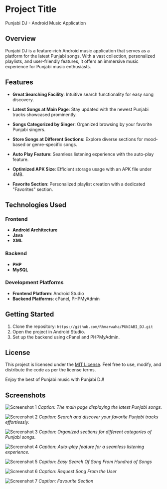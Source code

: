 # Project Title

Punjabi DJ - Android Music Application

## Overview

Punjabi DJ is a feature-rich Android music application that serves as a platform for the latest Punjabi songs. With a vast collection, personalized playlists, and user-friendly features, it offers an immersive music experience for Punjabi music enthusiasts.

## Features

- **Great Searching Facility**: Intuitive search functionality for easy song discovery.
  
- **Latest Songs at Main Page**: Stay updated with the newest Punjabi tracks showcased prominently.

- **Songs Categorized by Singer**: Organized browsing by your favorite Punjabi singers.

- **Store Songs at Different Sections**: Explore diverse sections for mood-based or genre-specific songs.

- **Auto Play Feature**: Seamless listening experience with the auto-play feature.

- **Optimized APK Size**: Efficient storage usage with an APK file under 4MB.

- **Favorite Section**: Personalized playlist creation with a dedicated "Favorites" section.


## Technologies Used

### Frontend

- **Android Architecture**
- **Java**
- **XML**

### Backend

- **PHP**
- **MySQL**

### Development Platforms

- **Frontend Platform**: Android Studio
- **Backend Platforms**: cPanel, PHPMyAdmin



## Getting Started

1. Clone the repository: `https://github.com/Rhmarwaha/PUNJABI_DJ.git`
2. Open the project in Android Studio.
3. Set up the backend using cPanel and PHPMyAdmin.


## License

This project is licensed under the [MIT License](LICENSE). Feel free to use, modify, and distribute the code as per the license terms.

Enjoy the best of Punjabi music with Punjabi DJ!


## Screenshots

![Screenshot 1](1.jpeg)
*Caption: The main page displaying the latest Punjabi songs.*

![Screenshot 2](4.jpeg)
*Caption: Search and discover your favorite Punjabi tracks effortlessly.*

![Screenshot 3](5.jpeg)
*Caption: Organized sections for different categories of Punjabi songs.*

![Screenshot 4](2.jpeg)
*Caption: Auto-play feature for a seamless listening experience.*

![Screenshot 5](3.jpeg)
*Caption: Easy Search Of Song From Hundred of Songs*

![Screenshot 6](6.jpeg)
*Caption: Request Song From the User*

![Screenshot 7](7.jpeg)
*Caption: Favourite Section*
